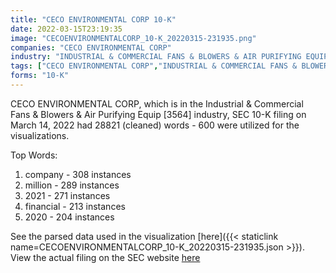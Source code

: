 ```yaml
---
title: "CECO ENVIRONMENTAL CORP 10-K"
date: 2022-03-15T23:19:35
image: "CECOENVIRONMENTALCORP_10-K_20220315-231935.png"
companies: "CECO ENVIRONMENTAL CORP"
industry: "INDUSTRIAL & COMMERCIAL FANS & BLOWERS & AIR PURIFYING EQUIP"
tags: ["CECO ENVIRONMENTAL CORP","INDUSTRIAL & COMMERCIAL FANS & BLOWERS & AIR PURIFYING EQUIP","03-14-2022","10-K"]
forms: "10-K"
---
```

CECO ENVIRONMENTAL CORP, which is in the Industrial & Commercial Fans & Blowers & Air Purifying Equip [3564] industry, SEC 10-K filing on March 14, 2022 had 28821 (cleaned) words - 600 were utilized for the visualizations.

Top Words:
1. company - 308 instances
2. million - 289 instances
3. 2021 - 271 instances
4. financial - 213 instances
5. 2020 - 204 instances


See the parsed data used in the visualization [here]({{< staticlink name=CECOENVIRONMENTALCORP_10-K_20220315-231935.json >}}).  
View the actual filing on the SEC website [here](https://www.sec.gov/Archives/edgar/data/3197/0000950170-22-003502.txt)